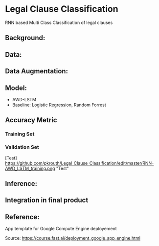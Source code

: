 # Legal Clause Classification
RNN based Multi Class Classification of legal clauses

## Background: 

## Data:

## Data Augmentation:

## Model:
- AWD-LSTM 
- Baseline: Logistic Regression, Random Forrest

## Accuracy Metric

### Training Set


### Validation Set
[Test] https://github.com/pkrouth/Legal_Clause_Classification/edit/master/RNN-AWD_LSTM_training.png "Test"

## Inference:


## Integration in final product


## Reference: 
App template for Google Compute Engine deployement

Source: https://course.fast.ai/deployment_google_app_engine.html
